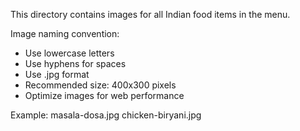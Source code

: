This directory contains images for all Indian food items in the menu.

Image naming convention:
- Use lowercase letters
- Use hyphens for spaces
- Use .jpg format
- Recommended size: 400x300 pixels
- Optimize images for web performance

Example:
masala-dosa.jpg
chicken-biryani.jpg